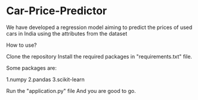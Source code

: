 # Car-Price-Predictor
We have developed a regression model aiming to predict the prices of used cars in India using the attributes from the dataset


How to use?

Clone the repository
Install the required packages in "requirements.txt" file.


Some packages are:

1.numpy
2.pandas
3.scikit-learn

Run the "application.py" file And you are good to go.
